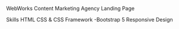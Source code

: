 WebWorks Content Marketing Agency Landing Page

Skills
HTML
CSS & CSS Framework
 -Bootstrap 5 
Responsive Design